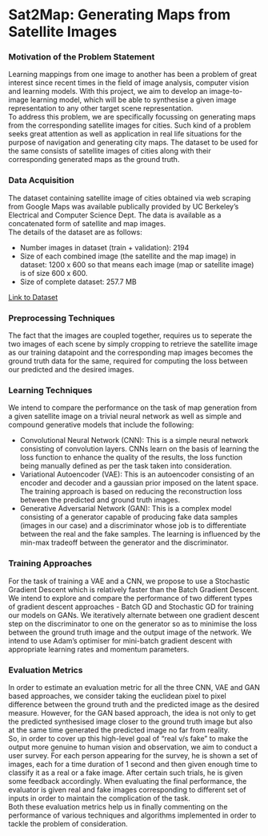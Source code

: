 # Sat2Map: Generating Maps from Satellite Images

### Motivation of the Problem Statement
Learning mappings from one image to another has been a problem of great interest since recent times in the field of image analysis, computer vision and learning models. With this project, we aim to develop an image-to-image learning model, which will be able to synthesise a given image representation to any other target scene representation.  <br>
To address this problem, we are specifically focussing on generating maps from the corresponding satellite images for cities. Such kind of a problem seeks great attention as well as application in real life situations for the purpose of navigation and generating city maps. The dataset to be used for the same consists of satellite images of cities along with their corresponding generated maps as the ground truth. 

### Data Acquisition 
The dataset containing satellite image of cities obtained via web scraping from Google Maps was available publically provided by UC Berkeley’s Electrical and Computer Science Dept. The data is available as a concatenated form of satellite and map images. <br>
The details of the dataset are as follows: 
* Number images in dataset (train + validation): 2194 
* Size of each combined image (the satellite and the map image) in dataset: 1200 x 600 so that means each image (map or satellite image) is of size 600 x 600. 
* Size of complete dataset: 257.7 MB 

<a href="http://efrosgans.eecs.berkeley.edu/pix2pix/datasets/">Link to Dataset</a>

### Preprocessing Techniques 
The fact that the images are coupled together, requires us to seperate the two images of each scene by simply cropping to retrieve the satellite image as our training datapoint and the corresponding map images becomes the ground truth data for the same, required for computing the loss between our predicted and the desired images.

### Learning Techniques 
We intend to compare the performance on the task of map generation from a given satellite image on a trivial neural network as well as simple and compound generative models that include the following: 
* Convolutional Neural Network (CNN): This is a simple neural network consisting of convolution layers. CNNs learn on the basis of learning the loss function to enhance the quality of the results, the loss function being manually defined as per the task taken into consideration. 
* Variational Autoencoder (VAE): This is an autoencoder consisting of an encoder and decoder and a gaussian prior imposed on the latent space. The training approach is based on reducing the reconstruction loss between the predicted and ground truth images. 
* Generative Adversarial Network (GAN): This is a complex model consisting of a generator capable of producing fake data samples (images in our case) and a discriminator whose job is to differentiate between the real and the fake samples. The learning is influenced by the min-max tradeoff between the generator and the discriminator. 

### Training Approaches 
For the task of training a VAE and a CNN, we propose to use a Stochastic Gradient Descent which is relatively faster than the Batch Gradient Descent. 
<br>
We intend to explore and compare the performance of two different types of gradient descent approaches - Batch GD and Stochastic GD for training our models on GANs. We iteratively alternate between one gradient descent step on the discriminator to one on the generator so as to minimise the loss between the ground truth image and the output image of the network. We intend to use Adam’s optimiser for mini-batch gradient descent with appropriate learning rates and momentum parameters.

### Evaluation Metrics 
In order to estimate an evaluation metric for all the three CNN, VAE and GAN based approaches, we consider taking the euclidean pixel to pixel difference between the ground truth and the predicted image as the desired measure. However, for the GAN based approach, the idea is not only to get the predicted synthesised image closer to the ground truth image but also at the same time generated the predicted image no far from reality. 
<br> 
So, in order to cover up this high-level goal of “real v/s fake” to make the output more genuine to human vision and observation, we aim to conduct a user survey. For each person appearing for the survey, he is shown a set of images, each for a time duration of 1 second and then given enough time to classify it as a real or a fake image. After certain such trials, he is given some feedback accordingly. When evaluating the final performance, the evaluator is given real and fake images corresponding to different set of inputs in order to maintain the complication of the task.
<br>
Both these evaluation metrics help us in finally commenting on the performance of various techniques and algorithms implemented in order to tackle the problem of consideration.

